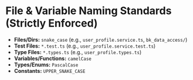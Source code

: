 # File & Variable Naming Standards (Strictly Enforced)

- **Files/Dirs:** `snake_case` (e.g., `user_profile.service.ts`,
  `bk_data_access/`)
- **Test Files:** `*.test.ts` (e.g., `user_profile.service.test.ts`)
- **Type Files:** `*.types.ts` (e.g., `user_profile.types.ts`)
- **Variables/Functions:** `camelCase`
- **Types/Enums:** `PascalCase`
- **Constants:** `UPPER_SNAKE_CASE`
